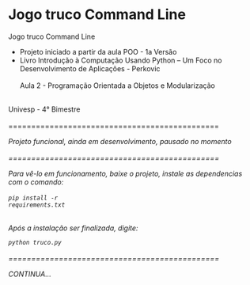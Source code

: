 # Jogo truco Command Line

Jogo truco Command Line

* Projeto iniciado a partir da aula POO - 1a Versão
* Livro Introdução à Computação Usando Python – Um Foco no Desenvolvimento de Aplicações - Perkovic
<br><br>
Aula 2 - Programação Orientada a Objetos e Modularização
<br>
Univesp - 4° Bimestre
<br><br>
==============================================<br>

<i>Projeto funcional, ainda em desenvolvimento, pausado no momento<i>
<br><br>
==============================================<br>

Para vê-lo em funcionamento, baixe o projeto, instale as dependencias com o comando:<br><br>
<code>pip install -r requirements.txt</code><br><br>

Após a instalação ser finalizada, digite:

<code>python truco.py</code>
<br><br>
==============================================<br>

CONTINUA...
